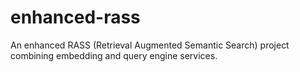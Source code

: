 # enhanced-rass
An enhanced RASS (Retrieval Augmented Semantic Search) project combining embedding and query engine services.
